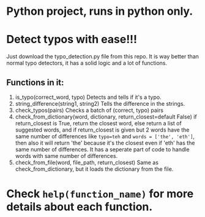# Python project, runs in python only.
# Detect typos with ease!!!
Just download the typo_detection.py file from this repo.
It is way better than normal typo detectors, it has a solid logic and a lot of functions.
## Functions in it:
1. is_typo(correct_word, typo) Detects and tells if it's a typo.
2. string_difference(string1, string2) Tells the difference in the strings.
3. check_typos(pairs) Checks a batch of (correct, typo) pairs
4. check_from_dictionary(word, dictionary, return_closest=default False) if return_closest is True, return the closest word, else return a list of suggested words, and if return_closest is given but 2 words have the same number of differences like `typo=teh` and `words = ['the', 'eth']`, then also it will return 'the' because it's the closest even if 'eth' has the same number of differences. It has a seperate part of code to handle words with same number of differences.
5. check_from_file(word, file_path, return_closest) Same as check_from_dictionary, but it loads the dictionary from the file.
# Check `help(function_name)` for more details about each function.
